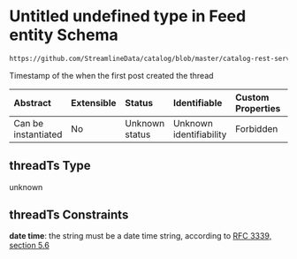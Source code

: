 # Untitled undefined type in Feed entity Schema

```txt
https://github.com/StreamlineData/catalog/blob/master/catalog-rest-service/src/main/resources/json/schema/entity/feed/thread.json#/properties/threadTs
```

Timestamp of the when the first post created the thread

| Abstract            | Extensible | Status         | Identifiable            | Custom Properties | Additional Properties | Access Restrictions | Defined In                                                            |
| :------------------ | :--------- | :------------- | :---------------------- | :---------------- | :-------------------- | :------------------ | :-------------------------------------------------------------------- |
| Can be instantiated | No         | Unknown status | Unknown identifiability | Forbidden         | Allowed               | none                | [thread.json*](https://github.com/StreamlineData/catalog/blob/master/catalog-rest-service/src/main/resources/json/schema/entity/feed/thread.json "open original schema") |

## threadTs Type

unknown

## threadTs Constraints

**date time**: the string must be a date time string, according to [RFC 3339, section 5.6](https://tools.ietf.org/html/rfc3339 "check the specification")

